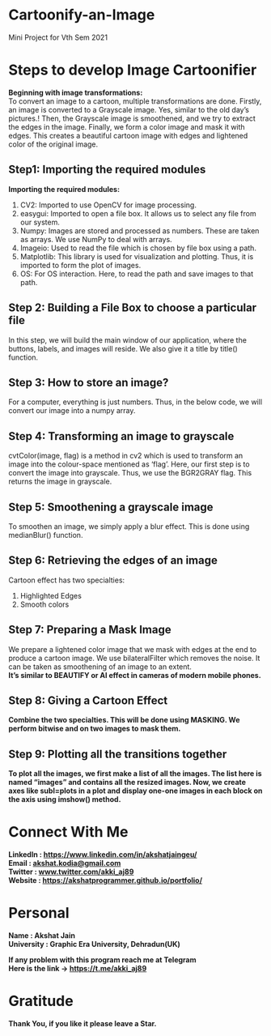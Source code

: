 # Cartoonify-an-Image
Mini Project for Vth Sem 2021

# Steps to develop Image Cartoonifier

<b>Beginning with image transformations:</b></br>
To convert an image to a cartoon, multiple transformations are done. Firstly, an image is converted to a Grayscale image. Yes, similar to the old day’s pictures.! Then, the Grayscale image is smoothened, and we try to extract the edges in the image. Finally, we form a color image and mask it with edges. This creates a beautiful cartoon image with edges and lightened color of the original image.


## Step1: Importing the required modules
<b> Importing the required modules: </b></br>
1. CV2: Imported to use OpenCV for image processing.</br>
2. easygui: Imported to open a file box. It allows us to select any file from our system.</br>
3. Numpy: Images are stored and processed as numbers. These are taken as arrays. We use NumPy to deal with arrays.</br>
4. Imageio: Used to read the file which is chosen by file box using a path.</br>
5. Matplotlib: This library is used for visualization and plotting. Thus, it is imported to form the plot of images.</br>
6. OS: For OS interaction. Here, to read the path and save images to that path.</br>

## Step 2: Building a File Box to choose a particular file
In this step, we will build the main window of our application, where the buttons, labels, and images will reside. We also give it a title by title() function.</br>

## Step 3: How to store an image?
For a computer, everything is just numbers. Thus, in the below code, we will convert our image into a numpy array.</br>

## Step 4: Transforming an image to grayscale
cvtColor(image, flag) is a method in cv2 which is used to transform an image into the colour-space mentioned as ‘flag’. Here, our first step is to convert the image into grayscale. Thus, we use the BGR2GRAY flag. This returns the image in grayscale.

## Step 5: Smoothening a grayscale image
To smoothen an image, we simply apply a blur effect. This is done using medianBlur() function. 

## Step 6: Retrieving the edges of an image
Cartoon effect has two specialties:

1.	Highlighted Edges
2. Smooth colors

## Step 7: Preparing a Mask Image
We prepare a lightened color image that we mask with edges at the end to produce a cartoon image. We use bilateralFilter which removes the noise. It can be taken as smoothening of an image to an extent.</br>
<b>It’s similar to BEAUTIFY or AI effect in cameras of modern mobile phones.<b>

## Step 8: Giving a Cartoon Effect
Combine the two specialties. This will be done using MASKING. We perform bitwise and on two images to mask them.

## Step 9: Plotting all the transitions together
To plot all the images, we first make a list of all the images. The list here is named “images” and contains all the resized images. Now, we create axes like subl=plots in a plot and display one-one images in each block on the axis using imshow() method.



# Connect With Me
LinkedIn : https://www.linkedin.com/in/akshatjaingeu/<br/>
Email : akshat.kodia@gmail.com<br/>
Twitter : www.twitter.com/akki_aj89<br/>
Website : https://akshatprogrammer.github.io/portfolio/

# Personal
Name : Akshat Jain<br/>
University : Graphic Era University, Dehradun(UK)

If any problem with this program reach me at Telegram<br/>
Here is the link -> https://t.me/akki_aj89

# Gratitude
Thank You, if you like it please leave a Star.
